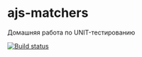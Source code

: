 # ajs-matchers
Домашняя работа по UNIT-тестированию

[![Build status](https://ci.appveyor.com/api/projects/status/mq63ltm1jjg2x3ti?svg=true)](https://ci.appveyor.com/project/IlyaZyablov/ajs-matchers)